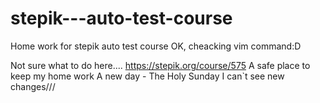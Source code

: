 # stepik---auto-test-course
Home work for stepik auto test course
OK, cheacking vim command:D

Not sure what to do here....
https://stepik.org/course/575
A safe place to keep my home work
A new day - The Holy Sunday
I can`t see new changes///
